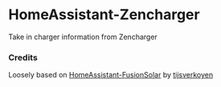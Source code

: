 # HomeAssistant-Zencharger
Take in charger information from Zencharger

### Credits
Loosely based on [HomeAssistant-FusionSolar](https://github.com/tijsverkoyen/HomeAssistant-FusionSolar) by [tijsverkoyen](https://github.com/tijsverkoyen)